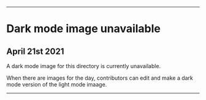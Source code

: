 
***
 
# Dark mode image unavailable

## April 21st 2021

A dark mode image for this directory is currently unavailable.

When there are images for the day, contributors can edit and make a dark mode version of the light mode imaage.

***
